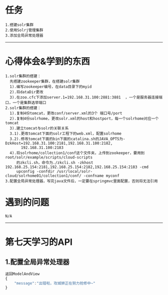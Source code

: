 # 任务
	1.搭建solr集群
	2.使用Solrj管理集群
	3.添加全局异常处理器
		
------

# 心得体会&学到的东西
	1.solr集群的搭建：
	  先搭建zookeeper集群，在搭建solr集群
	  1).编写zookeeper编号，在data目录下的myid
	  2).将dataDir更改 
	  3).在zoo.cfc下添加server.1=192.168.31.100:2881:3881  ，一个是服务器连接端口，一个是集群选举端口
	2.solr集群的搭建：
	  1).复制4份tomcat，更改conf/server.xml的3个 端口号/port
	  2).复制4份solrhome，更改solr.xml的host和hostport，每一个solrhome对应一个tomcat
	  3).建立tomcat与solr的关联关系
	  3.1).更改tomcat下面的solr工程下的web.xml，配置solrhome
	  3.2).修改tomcat下面的bin下面的catalina.sh的JAVA_OPTS为-DzkHost=192.168.31.100:2181,192.168.31.100:2182,
	       192.168.31.100:2183
	  4).将solrhome/collection1/conf这个文件夹，上传到zookeeper，要用到root/solr/example/scripts/cloud-scripts
	     的zkcli.sh，命令为./zkcli.sh -zkhost 192.168.25.154:2181,192.168.25.154:2182,192.168.25.154:2183 -cmd 
	     upconfig -confdir /usr/local/solr-cloud/solrhome01/collection1/conf/ -confname myconf
	3.配置全局异常处理器，写完java文件后，一定要在springmvc里面配置，否则将无法引用
	
# 遇到的问题
	N/A
	
----

第七天学习的API
=====
##  1.配置全局异常处理器
```javascript
返回ModelAndView
{
	"message":"出错啦，攻城狮正在努力抢修中~"
}
```
